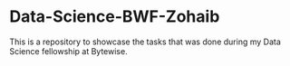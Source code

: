 # Data-Science-BWF-Zohaib
This is a repository to showcase the tasks that was done during my Data Science fellowship at Bytewise. 

